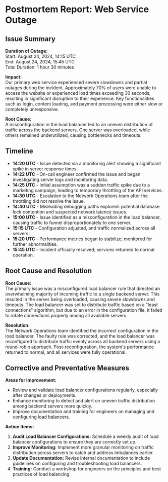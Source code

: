 # Postmortem Report: Web Service Outage

## Issue Summary

**Duration of Outage:**  
Start: August 24, 2024, 14:15 UTC  
End: August 24, 2024, 15:45 UTC  
Total Duration: 1 hour 30 minutes

**Impact:**  
Our primary web service experienced severe slowdowns and partial outages during the incident. Approximately 70% of users were unable to access the website or experienced load times exceeding 30 seconds, resulting in significant disruption to their experience. Key functionalities such as login, content loading, and payment processing were either slow or completely unresponsive.

**Root Cause:**  
A misconfiguration in the load balancer led to an uneven distribution of traffic across the backend servers. One server was overloaded, while others remained underutilized, causing bottlenecks and timeouts.

## Timeline

- **14:20 UTC** - Issue detected via a monitoring alert showing a significant spike in server response times.
- **14:22 UTC** - On-call engineer confirmed the issue and began investigating server logs and monitoring data.
- **14:25 UTC** - Initial assumption was a sudden traffic spike due to a marketing campaign, leading to temporary throttling of the API services.
- **14:30 UTC** - Escalation to the Network Operations team after the throttling did not resolve the issue.
- **14:40 UTC** - Misleading debugging paths explored: potential database lock contention and suspected network latency issues.
- **15:00 UTC** - Issue identified as a misconfiguration in the load balancer, causing traffic to funnel disproportionately to one server.
- **15:15 UTC** - Configuration adjusted, and traffic normalized across all servers.
- **15:20 UTC** - Performance metrics began to stabilize; monitored for further abnormalities.
- **15:45 UTC** - Incident officially resolved; services returned to normal operation.

## Root Cause and Resolution

**Root Cause:**  
The primary issue was a misconfigured load balancer rule that directed an overwhelming majority of incoming traffic to a single backend server. This resulted in the server being overloaded, causing severe slowdowns and timeouts. The load balancer was set to distribute traffic based on a "least connections" algorithm, but due to an error in the configuration file, it failed to rotate connections properly among all available servers.

**Resolution:**  
The Network Operations team identified the incorrect configuration in the load balancer. The faulty rule was corrected, and the load balancer was reconfigured to distribute traffic evenly across all backend servers using a round-robin approach. Post-reconfiguration, the system's performance returned to normal, and all services were fully operational.

## Corrective and Preventative Measures

**Areas for Improvement:**
- Review and validate load balancer configurations regularly, especially after changes or deployments.
- Enhance monitoring to detect and alert on uneven traffic distribution among backend servers more quickly.
- Improve documentation and training for engineers on managing and configuring load balancers.

**Action Items:**
1. **Audit Load Balancer Configurations:** Schedule a weekly audit of load balancer configurations to ensure they are correctly set up.
2. **Improve Monitoring:** Implement more granular monitoring on traffic distribution across servers to catch and address imbalances earlier.
3. **Update Documentation:** Revise internal documentation to include guidelines on configuring and troubleshooting load balancers.
4. **Training:** Conduct a workshop for engineers on the principles and best practices of load balancing.

